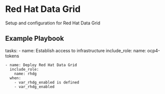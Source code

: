 Red Hat Data Grid
=================

Setup and configuration for Red Hat Data Grid

Example Playbook
----------------

  tasks:
    - name: Establish access to infrastructure
      include_role:
        name: ocp4-tokens

    - name: Deploy Red Hat Data Grid
      include_role:
        name: rhdg
      when:
        - var_rhdg_enabled is defined
        - var_rhdg_enabled

